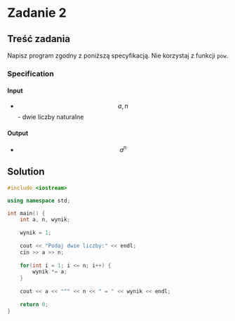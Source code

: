 # Zadanie 2

## Treść zadania

Napisz program zgodny z poniższą specyfikacją. Nie korzystaj z funkcji `pow`.

### Specification

#### Input

* $$a, n$$ - dwie liczby naturalne

#### Output

* $$a^n$$ 

## Solution

```cpp
#include <iostream>

using namespace std;

int main() {
    int a, n, wynik;
    
    wynik = 1;
    
    cout << "Podaj dwie liczby:" << endl;
    cin >> a >> n;
    
    for(int i = 1; i <= n; i++) {
        wynik *= a;
    }
    
    cout << a << "^" << n << " = " << wynik << endl;
    
    return 0;
}
```
